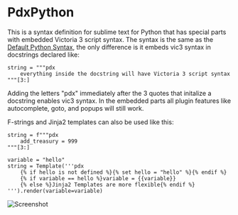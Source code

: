 # PdxPython

This is a syntax definition for sublime text for Python that has special parts with embedded Victoria 3 script syntax.
The syntax is the same as the [Default Python Syntax](https://github.com/sublimehq/Packages/tree/master/Python), the only difference is it embeds vic3 syntax in docstrings declared like:
```
string = """pdx
	everything inside the docstring will have Victoria 3 script syntax
"""[3:]
```
Adding the letters "pdx" immediately after the 3 quotes that initalize a docstring enables vic3 syntax. In the embedded parts all plugin features like autocomplete, goto, and popups will still work.

F-strings and Jinja2 templates can also be used like this:
```
string = f"""pdx
	add_treasury = 999
"""[3:]
```
```
variable = "hello"
string = Template('''pdx
	{% if hello is not defined %}{% set hello = "hello" %}{% endif %}
	{% if variable == hello %}variable = {{variable}}
	{% else %}Jinja2 Templates are more flexible{% endif %}
''').render(variable=variable)
```

![Screenshot](/images/image.png)